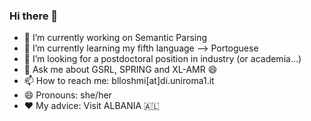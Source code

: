 ### Hi there 👋

- 🔭 I’m currently working on Semantic Parsing
- 🌱 I’m currently learning my fifth language --> Portoguese
- 🤔 I’m looking for a postdoctoral position in industry (or academia...)
- 💬 Ask me about GSRL, SPRING and XL-AMR 😄
- 📫 How to reach me: blloshmi[at]di.uniroma1.it
- 😄 Pronouns: she/her
- :heart: My advice: Visit ALBANIA 🇦🇱 
<!--
**rexhinab/rexhinab** is a ✨ _special_ ✨ repository because its `README.md` (this file) appears on your GitHub profile.

Here are some ideas to get you started:

- 🔭 I’m currently working on ...
- 🌱 I’m currently learning ...
- 👯 I’m looking to collaborate on ...
- 🤔 I’m looking for help with ...
- 💬 Ask me about ...
- 📫 How to reach me: ...
- 😄 Pronouns: ...
- ⚡ Fun fact: ...
-->

